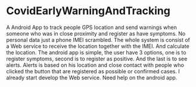 # CovidEarlyWarningAndTracking
A Android App to track people GPS location and send warnings when someone who was in close proximity and register as have symptoms. No personal data just a phone IMEI scrambled. 
The whole system is consist of a Web service to receive the location together with the IMEI. And calculate the location. 
The android app is simple, the user have 3 options, one is to register symptoms, second is to register as positive. 
And the last is to see alerts. Alerts is based on his location and close contact with people who clicked the button that are registered as possible or confirmed cases. 
I already start develop the Web service. 
Need help on the android app. 
